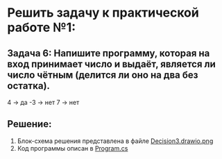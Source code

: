 # Решить задачу к практической работе №1:
## Задача 6: Напишите программу, которая на вход принимает число и выдаёт, является ли число чётным (делится ли оно на два без остатка).

4 -> да
-3 -> нет
7 -> нет

## Решение:
1. Блок-схема решения представлена в файле [Decision3.drawio.png](Decision3.drawio.png)
2. Код программы описан в [Program.cs](Program.cs)